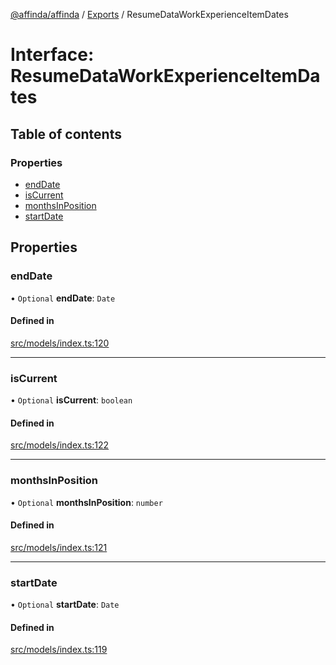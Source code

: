 [@affinda/affinda](../README.md) / [Exports](../modules.md) / ResumeDataWorkExperienceItemDates

# Interface: ResumeDataWorkExperienceItemDates

## Table of contents

### Properties

- [endDate](ResumeDataWorkExperienceItemDates.md#enddate)
- [isCurrent](ResumeDataWorkExperienceItemDates.md#iscurrent)
- [monthsInPosition](ResumeDataWorkExperienceItemDates.md#monthsinposition)
- [startDate](ResumeDataWorkExperienceItemDates.md#startdate)

## Properties

### endDate

• `Optional` **endDate**: `Date`

#### Defined in

[src/models/index.ts:120](https://github.com/affinda/affinda-typescript/blob/a379e85/src/models/index.ts#L120)

___

### isCurrent

• `Optional` **isCurrent**: `boolean`

#### Defined in

[src/models/index.ts:122](https://github.com/affinda/affinda-typescript/blob/a379e85/src/models/index.ts#L122)

___

### monthsInPosition

• `Optional` **monthsInPosition**: `number`

#### Defined in

[src/models/index.ts:121](https://github.com/affinda/affinda-typescript/blob/a379e85/src/models/index.ts#L121)

___

### startDate

• `Optional` **startDate**: `Date`

#### Defined in

[src/models/index.ts:119](https://github.com/affinda/affinda-typescript/blob/a379e85/src/models/index.ts#L119)
